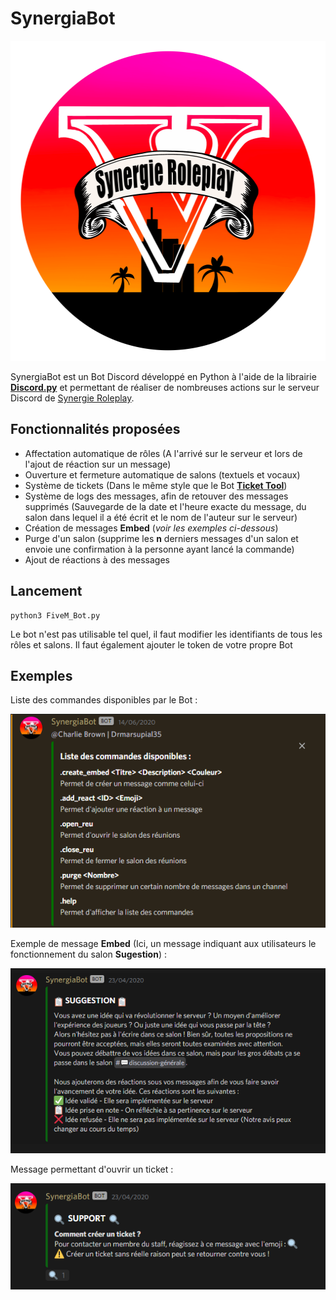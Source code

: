 # SynergiaBot

<p align="center">
  <img width="512" height="512" src="ressources/img/logo_rond.png" alt="Synergie"/>
</p>

SynergiaBot est un Bot Discord développé en Python à l'aide de la librairie [**Discord.py**](https://discordpy.readthedocs.io/en/latest/index.html)
et permettant de réaliser de nombreuses actions sur le serveur Discord de [Synergie Roleplay](https://github.com/Drmarsupial35/Synergie-Roleplay).


## Fonctionnalités proposées

- Affectation automatique de rôles (A l'arrivé sur le serveur et lors de l'ajout de réaction sur un message)
- Ouverture et fermeture automatique de salons (textuels et vocaux)
- Système de tickets (Dans le même style que le Bot [**Ticket Tool**](https://tickettool.xyz/))
- Système de logs des messages, afin de retouver des messages supprimés (Sauvegarde de la date et l'heure exacte du message, du salon dans lequel il a été écrit et le nom de l'auteur sur le serveur)
- Création de messages **Embed** (*voir les exemples ci-dessous*)
- Purge d'un salon (supprime les **n** derniers messages d'un salon et envoie une confirmation à la personne ayant lancé la commande) 
- Ajout de réactions à des messages

## Lancement

```shell
python3 FiveM_Bot.py
```

Le bot n'est pas utilisable tel quel, il faut modifier les identifiants de tous les rôles et salons. Il faut également ajouter le token de votre propre Bot

## Exemples

Liste des commandes disponibles par le Bot :
<p align="center">
  <img src="ressources/exemples/commands.png" alt="Synergie"/>
</p>

Exemple de message **Embed** (Ici, un message indiquant aux utilisateurs le fonctionnement du salon **Sugestion**) :
<p align="center">
  <img src="ressources/exemples/suggestion.png" alt="Synergie"/>
</p>

Message permettant d'ouvrir un ticket :
<p align="center">
  <img src="ressources/exemples/support.png" alt="Synergie"/>
</p>
